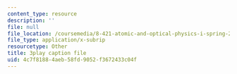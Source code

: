 ```yaml
---
content_type: resource
description: ''
file: null
file_location: /coursemedia/8-421-atomic-and-optical-physics-i-spring-2014/4c7f81884aeb58fd9052f3672433c04f_zlaRnrjcjmw.vtt
file_type: application/x-subrip
resourcetype: Other
title: 3play caption file
uid: 4c7f8188-4aeb-58fd-9052-f3672433c04f
---
```

